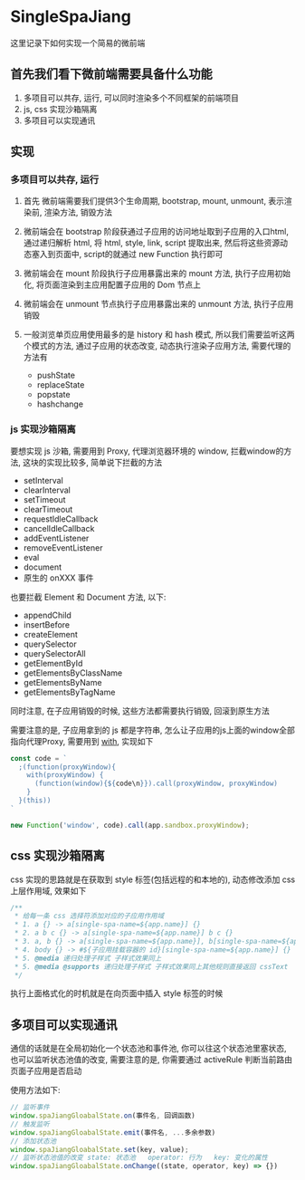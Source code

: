 # SingleSpaJiang

这里记录下如何实现一个简易的微前端

## 首先我们看下微前端需要具备什么功能

1. 多项目可以共存, 运行, 可以同时渲染多个不同框架的前端项目
2. js, css 实现沙箱隔离
3. 多项目可以实现通讯

## 实现

### 多项目可以共存, 运行

1. 首先 微前端需要我们提供3个生命周期, bootstrap, mount, unmount, 表示渲染前, 渲染方法, 销毁方法

2. 微前端会在 bootstrap 阶段获通过子应用的访问地址取到子应用的入口html, 通过递归解析 html, 将 html, style, link, script 提取出来, 然后将这些资源动态塞入到页面中, script的就通过 new Function 执行即可

3. 微前端会在 mount 阶段执行子应用暴露出来的 mount 方法, 执行子应用初始化, 将页面渲染到主应用配置子应用的 Dom 节点上

4. 微前端会在 unmount 节点执行子应用暴露出来的 unmount 方法, 执行子应用销毁

5. 一般浏览单页应用使用最多的是 history 和 hash 模式, 所以我们需要监听这两个模式的方法, 通过子应用的状态改变, 动态执行渲染子应用方法, 需要代理的方法有
   + pushState
   + replaceState
   + popstate
   + hashchange

### js 实现沙箱隔离

要想实现 js 沙箱, 需要用到 Proxy, 代理浏览器环境的 window, 拦截window的方法, 这块的实现比较多, 简单说下拦截的方法

+ setInterval
+ clearInterval
+ setTimeout
+ clearTimeout
+ requestIdleCallback
+ cancelIdleCallback
+ addEventListener
+ removeEventListener
+ eval
+ document
+ 原生的 onXXX 事件

也要拦截 Element 和 Document 方法, 以下:

+ appendChild
+ insertBefore
+ createElement
+ querySelector
+ querySelectorAll
+ getElementById
+ getElementsByClassName
+ getElementsByName
+ getElementsByTagName

同时注意, 在子应用销毁的时候, 这些方法都需要执行销毁, 回滚到原生方法

需要注意的是, 子应用拿到的 js 都是字符串, 怎么让子应用的js上面的window全部指向代理Proxy, 需要用到 [with](https://developer.mozilla.org/zh-CN/docs/Web/JavaScript/Reference/Statements/with), 实现如下

```JavaScript
const code = `
  ;(function(proxyWindow){
    with(proxyWindow) {
      (function(window){${code\n}}).call(proxyWindow, proxyWindow)
    }
  }(this))
`

new Function('window', code).call(app.sandbox.proxyWindow);
```

## css 实现沙箱隔离

css 实现的思路就是在获取到 style 标签(包括远程的和本地的), 动态修改添加 css 上层作用域, 效果如下

```ts
/**
 * 给每一条 css 选择符添加对应的子应用作用域
 * 1. a {} -> a[single-spa-name=${app.name}] {}
 * 2. a b c {} -> a[single-spa-name=${app.name}] b c {}
 * 3. a, b {} -> a[single-spa-name=${app.name}], b[single-spa-name=${app.name}] {}
 * 4. body {} -> #${子应用挂载容器的 id}[single-spa-name=${app.name}] {}
 * 5. @media 递归处理子样式 子样式效果同上
 * 5. @media @supports 递归处理子样式 子样式效果同上其他规则直接返回 cssText
 */
```

执行上面格式化的时机就是在向页面中插入 style 标签的时候

## 多项目可以实现通讯

通信的话就是在全局初始化一个状态池和事件池, 你可以往这个状态池里塞状态, 也可以监听状态池值的改变, 需要注意的是, 你需要通过 activeRule 判断当前路由页面子应用是否启动

使用方法如下:

```js
// 监听事件
window.spaJiangGloabalState.on(事件名, 回调函数)
// 触发监听
window.spaJiangGloabalState.emit(事件名, ...多余参数)
// 添加状态池
window.spaJiangGloabalState.set(key, value);
// 监听状态池值的改变 state: 状态池   operator: 行为   key: 变化的属性
window.spaJiangGloabalState.onChange((state, operator, key) => {})
```
